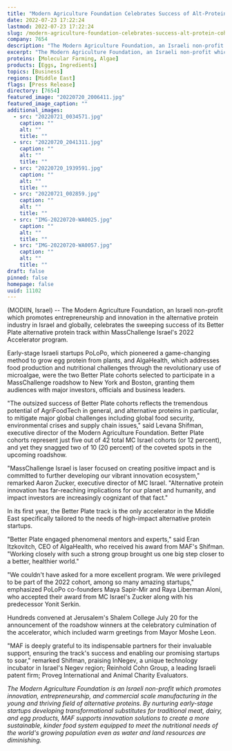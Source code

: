 ```yaml
---
title: "Modern Agriculture Foundation Celebrates Success of Alt-Protein Cohorts in MassChallenge Israel Accelerator"
date: 2022-07-23 17:22:24
lastmod: 2022-07-23 17:22:24
slug: /modern-agriculture-foundation-celebrates-success-alt-protein-cohorts-masschallenge-israel
company: 7654
description: "The Modern Agriculture Foundation, an Israeli non-profit which promotes entrepreneurship and innovation in the alternative protein industry in Israel and globally, celebrates the sweeping success of its Better Plate alternative protein track within MassChallenge Israel’s 2022 Accelerator program."
excerpt: "The Modern Agriculture Foundation, an Israeli non-profit which promotes entrepreneurship and innovation in the alternative protein industry in Israel and globally, celebrates the sweeping success of its Better Plate alternative protein track within MassChallenge Israel’s 2022 Accelerator program."
proteins: [Molecular Farming, Algae]
products: [Eggs, Ingredients]
topics: [Business]
regions: [Middle East]
flags: [Press Release]
directory: [7654]
featured_image: "20220720_2006411.jpg"
featured_image_caption: ""
additional_images:
  - src: "20220721_0034571.jpg"
    caption: ""
    alt: ""
    title: ""
  - src: "20220720_2041311.jpg"
    caption: ""
    alt: ""
    title: ""
  - src: "20220720_1939591.jpg"
    caption: ""
    alt: ""
    title: ""
  - src: "20220721_002859.jpg"
    caption: ""
    alt: ""
    title: ""
  - src: "IMG-20220720-WA0025.jpg"
    caption: ""
    alt: ""
    title: ""
  - src: "IMG-20220720-WA0057.jpg"
    caption: ""
    alt: ""
    title: ""
draft: false
pinned: false
homepage: false
uuid: 11102
---
```

(MODIIN, Israel) -- The Modern Agriculture Foundation, an Israeli
non-profit which promotes entrepreneurship and innovation in the
alternative protein industry in Israel and globally, celebrates the
sweeping success of its Better Plate alternative protein track within
MassChallenge Israel's 2022 Accelerator program.

Early-stage Israeli startups PoLoPo, which pioneered a game-changing
method to grow egg protein from plants, and AlgaHealth, which addresses
food production and nutritional challenges through the revolutionary use
of microalgae, were the two Better Plate cohorts selected to participate
in a MassChallenge roadshow to New York and Boston, granting them
audiences with major investors, officials and business leaders.

"The outsized success of Better Plate cohorts reflects the tremendous
potential of AgriFoodTech in general, and alternative proteins in
particular, to mitigate major global challenges including global food
security, environmental crises and supply chain issues," said Levana
Shifman, executive director of the Modern Agriculture Foundation. Better
Plate cohorts represent just five out of 42 total MC Israel cohorts (or
12 percent), and yet they snagged two of 10 (20 percent) of the coveted
spots in the upcoming roadshow.

"MassChallenge Israel is laser focused on creating positive impact and
is committed to further developing our vibrant innovation ecosystem,"
remarked Aaron Zucker, executive director of MC Israel. "Alternative
protein innovation has far-reaching implications for our planet and
humanity, and impact investors are increasingly cognizant of that fact."

In its first year, the Better Plate track is the only accelerator in the
Middle East specifically tailored to the needs of high-impact
alternative protein startups.

"Better Plate engaged phenomenal mentors and experts," said Eran
Itzkovitch, CEO of AlgaHealth, who received his award from MAF's
Shifman. "Working closely with such a strong group brought us one big
step closer to a better, healthier world."

"We couldn't have asked for a more excellent program. We were privileged
to be part of the 2022 cohort, among so many amazing startups,"
emphasized PoLoPo co-founders Maya Sapir-Mir and Raya Liberman Aloni,
who accepted their award from MC Israel's Zucker along with his
predecessor Yonit Serkin.

Hundreds convened at Jerusalem's Shalem College July 20 for the
announcement of the roadshow winners at the celebratory culmination of
the accelerator, which included warm greetings from Mayor Moshe Leon.

"MAF is deeply grateful to its indispensable partners for their
invaluable support, ensuring the track's success and enabling our
promising startups to soar," remarked Shifman, praising InNegev, a
unique technology incubator in Israel's Negev region; Reinhold Cohn
Group, a leading Israeli patent firm; Proveg International and Animal
Charity Evaluators.

*The Modern Agriculture Foundation is an Israeli non-profit which
promotes innovation, entrepreneurship, and commercial scale
manufacturing in the young and thriving field of alternative proteins.
By nurturing early-stage startups developing transformational
substitutes for traditional meat, dairy, and egg products, MAF supports
innovation solutions to create a more sustainable, kinder food system
equipped to meet the nutritional needs of the world's growing population
even as water and land resources are diminishing.*
